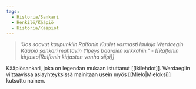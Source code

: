 ```yaml
---
tags:
  - Historia/Sankari
  - Henkilö/Kääpiö
  - Historia/Kääpiöt
---
```

>*"Jos saavut kaupunkiin Ralfonin 
>Kuulet varmasti lauluja Werdaegin 
>Kääpiö sankari mahtavin 
>Ylpeys baardien kirkkahin."*
>*- [[Ralfonin kirjasto|Ralfonin kirjaston vanha siipi]]*

Kääpiösankari, joka on legendan mukaan istuttanut [[Ikilehdot]].
Werdaegiin viittaavissa asiayhteyksissä mainitaan usein myös [[Mielo|Mieloksi]] kutsuttu nainen.

